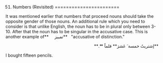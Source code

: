 51. Numbers (Revisited)
=======================

It was mentioned earlier that numbers that proceed nouns should take the
opposite gender of those nouns. An additional rule which you need to
consider is that unlike English, the noun has to be in plural only
between 3-10. After that the noun has to be singular in the accusative
case. This is another example of**     تمييز**   "accusative of
distinction."

<p dir="rtl">
**إشتريتُ خمسة َ عَشرَ** قلماً **.**
</p>

I bought fifteen pencils.


